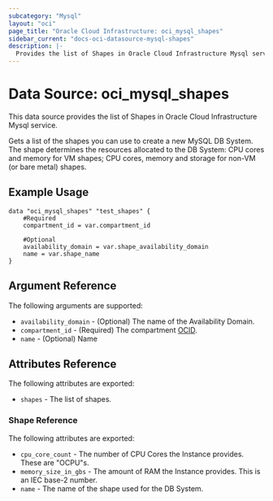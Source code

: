 ```yaml
---
subcategory: "Mysql"
layout: "oci"
page_title: "Oracle Cloud Infrastructure: oci_mysql_shapes"
sidebar_current: "docs-oci-datasource-mysql-shapes"
description: |-
  Provides the list of Shapes in Oracle Cloud Infrastructure Mysql service
---
```


# Data Source: oci_mysql_shapes
This data source provides the list of Shapes in Oracle Cloud Infrastructure Mysql service.

Gets a list of the shapes you can use to create a new MySQL DB System.
The shape determines the resources allocated to the DB System:
CPU cores and memory for VM shapes; CPU cores, memory and
storage for non-VM (or bare metal) shapes.


## Example Usage

```hcl
data "oci_mysql_shapes" "test_shapes" {
	#Required
	compartment_id = var.compartment_id

	#Optional
	availability_domain = var.shape_availability_domain
	name = var.shape_name
}
```

## Argument Reference

The following arguments are supported:

* `availability_domain` - (Optional) The name of the Availability Domain.
* `compartment_id` - (Required) The compartment [OCID](https://docs.cloud.oracle.com/iaas/Content/General/Concepts/identifiers.htm).
* `name` - (Optional) Name


## Attributes Reference

The following attributes are exported:

* `shapes` - The list of shapes.

### Shape Reference

The following attributes are exported:

* `cpu_core_count` - The number of CPU Cores the Instance provides. These are "OCPU"s.
* `memory_size_in_gbs` - The amount of RAM the Instance provides. This is an IEC base-2 number.
* `name` - The name of the shape used for the DB System.

